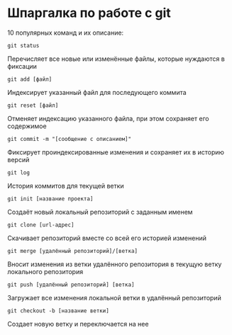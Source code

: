 # **Шпаргалка по работе с git**

10 популярных команд и их описание:

```
git status
```

Перечисляет все новые или изменённые файлы, которые нуждаются в фиксации

```
git add [файл]
```

Индексирует указанный файл для последующего коммита

```
git reset [файл]
```

Отменяет индексацию указанного файла, при этом сохраняет его содержимое

```
git commit -m "[сообщение с описанием]"
```

Фиксирует проиндексированные изменения и сохраняет их в историю версий

```
git log
```

История коммитов для текущей ветки

```
git init [название проекта]
```

Создаёт новый локальный репозиторий с заданным именем

```
git clone [url-адрес]
```

Скачивает репозиторий вместе со всей его историей изменений

```
git merge [удалённый репозиторий]/[ветка]
```

Вносит изменения из ветки удалённого репозитория в текущую ветку локального репозитория

```
git push [удалённый репозиторий] [ветка]
```

Загружает все изменения локальной ветки в удалённый репозиторий

```
git checkout -b [название ветки]
```
Создает новую ветку и переключается на нее
